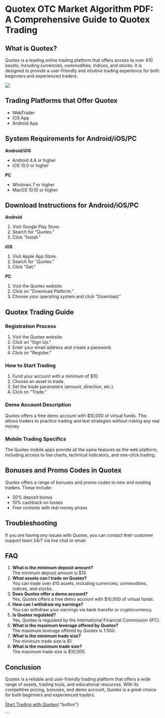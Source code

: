 # Quotex OTC Market Algorithm PDF: A Comprehensive Guide to Quotex Trading

## What is Quotex?

Quotex is a leading online trading platform that offers access to over
410 assets, including currencies, commodities, indices, and stocks. It
is designed to provide a user-friendly and intuitive trading experience
for both beginners and experienced traders.

[![](https://static.quotex.io/files/4_en/300_250.jpg)](https://traff.sbs/brokerqxlid)

## Trading Platforms that Offer Quotex

-   WebTrader
-   iOS App
-   Android App

## System Requirements for Android/iOS/PC

**Android/iOS**

-   Android 4.4 or higher
-   iOS 10.0 or higher

**PC**

-   Windows 7 or higher
-   MacOS 10.10 or higher

## Download Instructions for Android/iOS/PC

**Android**

1.  Visit Google Play Store.
2.  Search for "Quotex."
3.  Click "Install."

**iOS**

1.  Visit Apple App Store.
2.  Search for "Quotex."
3.  Click "Get."

**PC**

1.  Visit the Quotex website.
2.  Click on "Download Platform."
3.  Choose your operating system and click "Download."

## Quotex Trading Guide

### Registration Process

1.  Visit the Quotex website.
2.  Click on "Sign Up."
3.  Enter your email address and create a password.
4.  Click on "Register."

### How to Start Trading

1.  Fund your account with a minimum of \$10.
2.  Choose an asset to trade.
3.  Set the trade parameters (amount, direction, etc.).
4.  Click on "Trade."

### Demo Account Description

Quotex offers a free demo account with \$10,000 of virtual funds. This
allows traders to practice trading and test strategies without risking
any real money.

### Mobile Trading Specifics

The Quotex mobile apps provide all the same features as the web
platform, including access to live charts, technical indicators, and
one-click trading.

## Bonuses and Promo Codes in Quotex

Quotex offers a range of bonuses and promo codes to new and existing
traders. These include:

-   50% deposit bonus
-   10% cashback on losses
-   Free contests with real money prizes

## Troubleshooting

If you are having any issues with Quotex, you can contact their customer
support team 24/7 via live chat or email.

## FAQ

1.  **What is the minimum deposit amount?**\
    The minimum deposit amount is \$10.
2.  **What assets can I trade on Quotex?**\
    You can trade over 410 assets, including currencies, commodities,
    indices, and stocks.
3.  **Does Quotex offer a demo account?**\
    Yes, Quotex offers a free demo account with \$10,000 of virtual
    funds.
4.  **How can I withdraw my earnings?**\
    You can withdraw your earnings via bank transfer or cryptocurrency.
5.  **Is Quotex regulated?**\
    Yes, Quotex is regulated by the International Financial Commission
    (IFC).
6.  **What is the maximum leverage offered by Quotex?**\
    The maximum leverage offered by Quotex is 1:500.
7.  **What is the minimum trade size?**\
    The minimum trade size is \$1.
8.  **What is the maximum trade size?**\
    The maximum trade size is \$10,000.

## Conclusion

Quotex is a reliable and user-friendly trading platform that offers a
wide range of assets, trading tools, and educational resources. With its
competitive pricing, bonuses, and demo account, Quotex is a great choice
for both beginners and experienced traders.

[Start Trading with
Quotex](\%22https://traff.sbs/brokerqxsignup\%22){."button"}

\`\`\`

